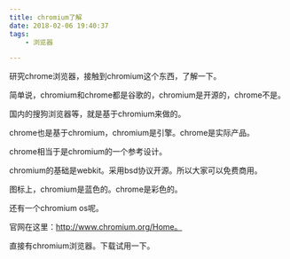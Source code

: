 ```yaml
---
title: chromium了解
date: 2018-02-06 19:40:37
tags:
	- 浏览器

---
```




研究chrome浏览器，接触到chromium这个东西，了解一下。

简单说，chromium和chrome都是谷歌的，chromium是开源的，chrome不是。

国内的搜狗浏览器等，就是基于chromium来做的。

chrome也是基于chromium，chromium是引擎。chrome是实际产品。

chrome相当于是chromium的一个参考设计。

chromium的基础是webkit。采用bsd协议开源。所以大家可以免费商用。



图标上，chromium是蓝色的。chrome是彩色的。

还有一个chromium os呢。



官网在这里：http://www.chromium.org/Home。



直接有chromium浏览器。下载试用一下。

